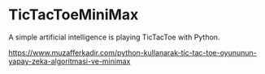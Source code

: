 # TicTacToeMiniMax
A simple artificial intelligence is playing TicTacToe with Python. 

https://www.muzafferkadir.com/python-kullanarak-tic-tac-toe-oyununun-yapay-zeka-algoritmasi-ve-minimax
